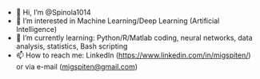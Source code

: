 - 👋 Hi, I’m @Spinola1014
- 👀 I’m interested in Machine Learning/Deep Learning (Artificial Intelligence)
- 🌱 I’m currently learning: Python/R/Matlab coding, neural networks, data analysis, statistics, Bash scripting
- 📫 How to reach me: LinkedIn (https://www.linkedin.com/in/migspiten/) or via e-mail (migspiten@gmail.com)

<!---
Spinola1014/Spinola1014 is a ✨ special ✨ repository because its `README.md` (this file) appears on your GitHub profile.
You can click the Preview link to take a look at your changes.
--->
